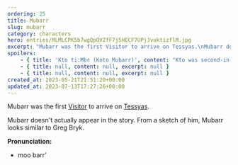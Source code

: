 ```yaml
---
ordering: 25
title: Mubarr
slug: mubarr
category: characters
hero: entries/MLMLCPK5b7wgQpOVZfF7j5HECF7UPjJvuktizflM.jpg
excerpt: "Mubarr was the first Visitor to arrive on Tessyas.\nMubarr doesn't actually appear in the story. From..."
spoilers:
    - { title: 'Kto ti:Mbr (Koto Mubarr)', content: "Kto was second-in-command to [Md vm:Gnml](/category/characters/ganmel) in the [Gaian](/category/organizations/visitors) [Integration](/category/organizations/integrators). He was originally stationed on [Tessyas](/category/planets-cities/tessyas), but after placing a [block](/category/mysteries/block) on [Cat](/category/characters/cat), he was reassigned to [186](/category/mysteries/186). He was born in an unknown year on [Gaia](/category/planets-cities/gaia).\r\n\r\nKto died sometime between 4,068 and 4,083 A.D., presumably murdered by [Slk la:Gv](/category/characters/sylka) or an operative of hers, and presumably while carrying out his duties on 186.\r\n\r\nKto looked similar to Greg Bryk, though this is a best guess from a sketch that Cat drew of him.\r\n\r\n**Pronunciation:**\r\n- koe’ toe\r\n- tee \\[nasal dental click\\]\r\n- moo barr’", excerpt: 'Kto was second-in-command to Md vm:Gnml in the Gaian Integration. He was originally stationed on Tes...' }
    - { title: null, content: null, excerpt: null }
    - { title: null, content: null, excerpt: null }
created_at: 2023-05-21T21:51:20+00:00
updated_at: 2023-07-13T17:27:26+00:00
---
```

Mubarr was the first [Visitor](/category/organizations/visitors) to arrive on [Tessyas](/category/planets-cities/tessyas).

Mubarr doesn't actually appear in the story. From a sketch of him, Mubarr looks similar to Greg Bryk.

**Pronunciation:**
- moo barr’